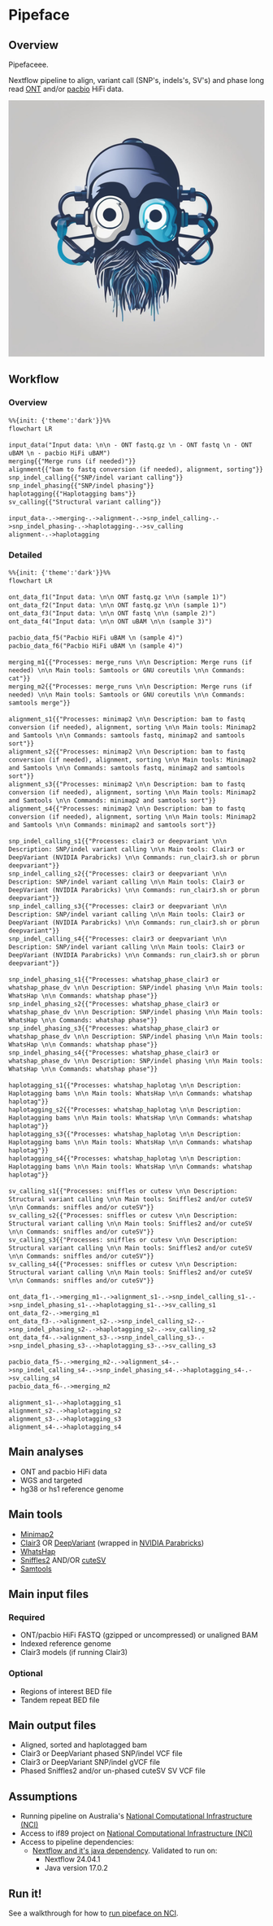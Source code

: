 # Pipeface

## Overview

Pipefaceee.

Nextflow pipeline to align, variant call (SNP's, indels's, SV's) and phase long read [ONT](https://nanoporetech.com/) and/or [pacbio](https://www.pacb.com/) HiFi data.

<p align="center">
    <img src="./images/pipeface.png">

## Workflow

### Overview

```mermaid
%%{init: {'theme':'dark'}}%%
flowchart LR

input_data("Input data: \n\n - ONT fastq.gz \n - ONT fastq \n - ONT uBAM \n - pacbio HiFi uBAM")
merging{{"Merge runs (if needed)"}}
alignment{{"bam to fastq conversion (if needed), alignment, sorting"}}
snp_indel_calling{{"SNP/indel variant calling"}}
snp_indel_phasing{{"SNP/indel phasing"}}
haplotagging{{"Haplotagging bams"}}
sv_calling{{"Structural variant calling"}}

input_data-.->merging-.->alignment-.->snp_indel_calling-.->snp_indel_phasing-.->haplotagging-.->sv_calling
alignment-.->haplotagging

```

### Detailed

```mermaid
%%{init: {'theme':'dark'}}%%
flowchart LR

ont_data_f1("Input data: \n\n ONT fastq.gz \n\n (sample 1)")
ont_data_f2("Input data: \n\n ONT fastq.gz \n\n (sample 1)")
ont_data_f3("Input data: \n\n ONT fastq \n\n (sample 2)")
ont_data_f4("Input data: \n\n ONT uBAM \n\n (sample 3)")

pacbio_data_f5("Pacbio HiFi uBAM \n (sample 4)")
pacbio_data_f6("Pacbio HiFi uBAM \n (sample 4)")

merging_m1{{"Processes: merge_runs \n\n Description: Merge runs (if needed) \n\n Main tools: Samtools or GNU coreutils \n\n Commands: cat"}}
merging_m2{{"Processes: merge_runs \n\n Description: Merge runs (if needed) \n\n Main tools: Samtools or GNU coreutils \n\n Commands: samtools merge"}}

alignment_s1{{"Processes: minimap2 \n\n Description: bam to fastq conversion (if needed), alignment, sorting \n\n Main tools: Minimap2 and Samtools \n\n Commands: samtools fastq, minimap2 and samtools sort"}}
alignment_s2{{"Processes: minimap2 \n\n Description: bam to fastq conversion (if needed), alignment, sorting \n\n Main tools: Minimap2 and Samtools \n\n Commands: samtools fastq, minimap2 and samtools sort"}}
alignment_s3{{"Processes: minimap2 \n\n Description: bam to fastq conversion (if needed), alignment, sorting \n\n Main tools: Minimap2 and Samtools \n\n Commands: minimap2 and samtools sort"}}
alignment_s4{{"Processes: minimap2 \n\n Description: bam to fastq conversion (if needed), alignment, sorting \n\n Main tools: Minimap2 and Samtools \n\n Commands: minimap2 and samtools sort"}}

snp_indel_calling_s1{{"Processes: clair3 or deepvariant \n\n Description: SNP/indel variant calling \n\n Main tools: Clair3 or DeepVariant (NVIDIA Parabricks) \n\n Commands: run_clair3.sh or pbrun deepvariant"}}
snp_indel_calling_s2{{"Processes: clair3 or deepvariant \n\n Description: SNP/indel variant calling \n\n Main tools: Clair3 or DeepVariant (NVIDIA Parabricks) \n\n Commands: run_clair3.sh or pbrun deepvariant"}}
snp_indel_calling_s3{{"Processes: clair3 or deepvariant \n\n Description: SNP/indel variant calling \n\n Main tools: Clair3 or DeepVariant (NVIDIA Parabricks) \n\n Commands: run_clair3.sh or pbrun deepvariant"}}
snp_indel_calling_s4{{"Processes: clair3 or deepvariant \n\n Description: SNP/indel variant calling \n\n Main tools: Clair3 or DeepVariant (NVIDIA Parabricks) \n\n Commands: run_clair3.sh or pbrun deepvariant"}}

snp_indel_phasing_s1{{"Processes: whatshap_phase_clair3 or whatshap_phase_dv \n\n Description: SNP/indel phasing \n\n Main tools: WhatsHap \n\n Commands: whatshap phase"}}
snp_indel_phasing_s2{{"Processes: whatshap_phase_clair3 or whatshap_phase_dv \n\n Description: SNP/indel phasing \n\n Main tools: WhatsHap \n\n Commands: whatshap phase"}}
snp_indel_phasing_s3{{"Processes: whatshap_phase_clair3 or whatshap_phase_dv \n\n Description: SNP/indel phasing \n\n Main tools: WhatsHap \n\n Commands: whatshap phase"}}
snp_indel_phasing_s4{{"Processes: whatshap_phase_clair3 or whatshap_phase_dv \n\n Description: SNP/indel phasing \n\n Main tools: WhatsHap \n\n Commands: whatshap phase"}}

haplotagging_s1{{"Processes: whatshap_haplotag \n\n Description: Haplotagging bams \n\n Main tools: WhatsHap \n\n Commands: whatshap haplotag"}}
haplotagging_s2{{"Processes: whatshap_haplotag \n\n Description: Haplotagging bams \n\n Main tools: WhatsHap \n\n Commands: whatshap haplotag"}}
haplotagging_s3{{"Processes: whatshap_haplotag \n\n Description: Haplotagging bams \n\n Main tools: WhatsHap \n\n Commands: whatshap haplotag"}}
haplotagging_s4{{"Processes: whatshap_haplotag \n\n Description: Haplotagging bams \n\n Main tools: WhatsHap \n\n Commands: whatshap haplotag"}}

sv_calling_s1{{"Processes: sniffles or cutesv \n\n Description: Structural variant calling \n\n Main tools: Sniffles2 and/or cuteSV \n\n Commands: sniffles and/or cuteSV"}}
sv_calling_s2{{"Processes: sniffles or cutesv \n\n Description: Structural variant calling \n\n Main tools: Sniffles2 and/or cuteSV \n\n Commands: sniffles and/or cuteSV"}}
sv_calling_s3{{"Processes: sniffles or cutesv \n\n Description: Structural variant calling \n\n Main tools: Sniffles2 and/or cuteSV \n\n Commands: sniffles and/or cuteSV"}}
sv_calling_s4{{"Processes: sniffles or cutesv \n\n Description: Structural variant calling \n\n Main tools: Sniffles2 and/or cuteSV \n\n Commands: sniffles and/or cuteSV"}}

ont_data_f1-.->merging_m1-.->alignment_s1-.->snp_indel_calling_s1-.->snp_indel_phasing_s1-.->haplotagging_s1-.->sv_calling_s1
ont_data_f2-.->merging_m1
ont_data_f3-.->alignment_s2-.->snp_indel_calling_s2-.->snp_indel_phasing_s2-.->haplotagging_s2-.->sv_calling_s2
ont_data_f4-.->alignment_s3-.->snp_indel_calling_s3-.->snp_indel_phasing_s3-.->haplotagging_s3-.->sv_calling_s3

pacbio_data_f5-.->merging_m2-.->alignment_s4-.->snp_indel_calling_s4-.->snp_indel_phasing_s4-.->haplotagging_s4-.->sv_calling_s4
pacbio_data_f6-.->merging_m2

alignment_s1-.->haplotagging_s1
alignment_s2-.->haplotagging_s2
alignment_s3-.->haplotagging_s3
alignment_s4-.->haplotagging_s4

```

## Main analyses

- ONT and pacbio HiFi data
- WGS and targeted
- hg38 or hs1 reference genome

## Main tools

- [Minimap2](https://github.com/lh3/minimap2)
- [Clair3](https://github.com/HKU-BAL/Clair3) OR [DeepVariant](https://github.com/google/deepvariant) (wrapped in [NVIDIA Parabricks](https://docs.nvidia.com/clara/parabricks/latest/))
- [WhatsHap](https://github.com/whatshap/whatshap)
- [Sniffles2](https://github.com/fritzsedlazeck/Sniffles) AND/OR [cuteSV](https://github.com/tjiangHIT/cuteSV)
- [Samtools](https://github.com/samtools/samtools)

## Main input files

### Required

- ONT/pacbio HiFi FASTQ (gzipped or uncompressed) or unaligned BAM
- Indexed reference genome
- Clair3 models (if running Clair3)

### Optional

- Regions of interest BED file
- Tandem repeat BED file

## Main output files

- Aligned, sorted and haplotagged bam
- Clair3 or DeepVariant phased SNP/indel VCF file
- Clair3 or DeepVariant SNP/indel gVCF file
- Phased Sniffles2 and/or un-phased cuteSV SV VCF file

## Assumptions

- Running pipeline on Australia's [National Computational Infrastructure (NCI)](https://nci.org.au/)
- Access to if89 project on [National Computational Infrastructure (NCI)](https://nci.org.au/)
- Access to pipeline dependencies:
    - [Nextflow and it's java dependency](https://nf-co.re/docs/usage/installation). Validated to run on:
        - Nextflow 24.04.1
        - Java version 17.0.2

## Run it!

See a walkthrough for how to [run pipeface on NCI](./docs/run_on_nci.md).


